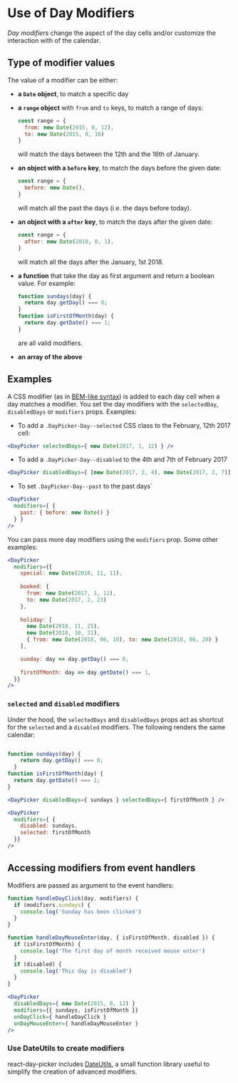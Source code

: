 # Use of Day Modifiers

_Day modifiers_ change the aspect of the day cells and/or customize the interaction with of the calendar.

## Type of modifier values

The value of a modifier can be either:

- **a `Date` object**, to match a specific day
- **a `range` object** with `from` and `to` keys, to match a range of days:

  ```js
  const range = { 
    from: new Date(2015, 0, 12), 
    to: new Date(2015, 0, 16) 
  }
  ```
  will match the days between the 12th and the 16th of January.

- **an object with a `before` key**, to match the days before the given date:
  ```js
  const range = { 
    before: new Date(), 
  }
  ```
  will match all the past the days (i.e. the days before today).

- **an object with a `after` key**, to match the days after the given date:

  ```js
  const range = { 
    after: new Date(2018, 0, 1), 
  }
  ```

  will match all the days after the January, 1st 2018.

- **a function** that take the day as first argument and return a boolean value. For example:
  
  ```js
  function sundays(day) {
    return day.getDay() === 0;
  }
  function isFirstOfMonth(day) {
    return day.getDate() === 1;
  }
  ```
  are all valid modifiers.

- **an array of the above** 

## Examples

A CSS modifier (as in [BEM-like syntax](https://css-tricks.com/bem-101/)) is added to each day cell when a day matches a modifier. You set the day modifiers with the `selectedDay`, `disabledDays` or `modifiers` props. Examples:

* To add a `.DayPicker-Day--selected` CSS class to the February, 12th 2017 cell:

```jsx
<DayPicker selectedDays={ new Date(2017, 1, 12) } />
```

* To add a `.DayPicker-Day--disabled` to the 4th and 7th of February 2017

```jsx
<DayPicker disabledDays={ [new Date(2017, 2, 4), new Date(2017, 2, 7)] } />
```

* To set `.DayPicker-Day--past` to the past days`

```jsx
<DayPicker 
  modifiers={ { 
    past: { before: new Date() } 
  } }
/>
```

You can pass more day modifiers using the `modifiers` prop. Some other examples:

```jsx
<DayPicker 
  modifiers={{ 
    special: new Date(2018, 11, 11),
    
    booked: { 
      from: new Date(2017, 1, 11), 
      to: new Date(2017, 2, 23) 
    },
    
    holiday: [
      new Date(2018, 11, 25), 
      new Date(2018, 10, 31),
      { from: new Date(2018, 06, 10), to: new Date(2018, 06, 20) }
    ],

    sunday: day => day.getDay() === 0, 
    
    firstOfMonth: day => day.getDate() === 1,
  }}
/>
```

### `selected` and `disabled` modifiers

Under the hood, the `selectedDays` and `disabledDays` props act as shortcut for the `selected` and a `disabled` modifiers. The following renders the same calendar:

```jsx

function sundays(day) {
    return day.getDay() === 0;
  }
function isFirstOfMonth(day) {
  return day.getDate() === 1;
}

<DayPicker disabledDays={ sundays } selectedDays={ firstOfMonth } />

<DayPicker 
  modifiers={ { 
    disabled: sundays, 
    selected: firstOfMonth 
  }} 
/>
```

## Accessing modifiers from event handlers

Modifiers are passed as argument to the event handlers:

```jsx
function handleDayClick(day, modifiers) {
  if (modifiers.sundays) {
    console.log('Sunday has been clicked')
  }
}

function handleDayMouseEnter(day, { isFirstOfMonth, disabled }) {
  if (isFirstOfMonth) {
    console.log('The first day of month received mouse enter')
  }
  if (disabled) {
    console.log('This day is disabled')
  }
}

<DayPicker
  disabledDays={ new Date(2015, 0, 12) }
  modifiers={{ sundays, isFirstOfMonth }}
  onDayClick={ handleDayClick }
  onDayMouseEnter={ handleDayMouseEnter }
/>
```

### Use DateUtils to create modifiers

react-day-picker includes [DateUtils](DateUtils.md), a small function library useful to simplify the creation of advanced modifiers.
